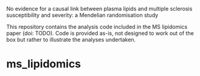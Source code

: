No evidence for a causal link between plasma lipids and multiple sclerosis susceptibility and severity: a Mendelian randomisation study

This repository contains the analysis code included in the MS lipidomics paper (doi: TODO). 
Code is provided as-is, not designed to work out of the box but rather to illustrate the analyses undertaken.

# ms_lipidomics

